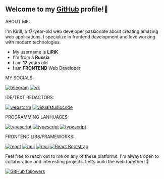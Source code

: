Welcome to my [GitHub](https://github.com/LiRiK000) profile!👋
-------

ABOUT ME:

I'm Kirill, a 17-year-old web developer passionate about creating amazing web applications. I specialize in frontend development and love working with modern technologies.

- My username is **LiRiK**
- I'm from a **Russia**
- I am **17** years old
- I am **FRONTEND** Web Developer

MY SOCIALS:

[![telegram](https://img.shields.io/static/v1?label=&message=Telegram&color=1E1E1E&style=for-the-badge&logo=telegram&logoColor=blue)](https://t.me/LiRiKO0O)
[![vk](https://img.shields.io/static/v1?label=&message=VK&color=1E1E1E&style=for-the-badge&logo=vk&logoColor=blue)](https://vk.com/proxy20000)

IDE/TEXT REDACTORS:

[![webstorm](https://img.shields.io/static/v1?label=&message=WebStorm&color=1E1E1E&style=for-the-badge&logo=webstorm&logoColor=white)](https://www.jetbrains.com/webstorm/)
[![visualstudiocode](https://img.shields.io/static/v1?label=&message=VS%20Code&color=1E1E1E&style=for-the-badge&logo=visualstudiocode&logoColor=blue)](https://code.visualstudio.com/)

PROGRAMMING LANHUAGES:

[![typescript](https://img.shields.io/static/v1?label=&message=JavaScript&color=1E1E1E&style=for-the-badge&logo=javascript&logoColor=yellow)](https://js.org/)
[![typescript](https://img.shields.io/static/v1?label=&message=TypeScript&color=191919&style=for-the-badge&logo=typescript&logoColor=blue)](https://www.typescriptlang.org/)
[![typescript](https://img.shields.io/static/v1?label=&message=python&color=1E1E1E&style=for-the-badge&logo=python&logoColor=green)](https://www.python.org/)

FRONTEND LIBS/FRAMEWORKS:

[![react](https://img.shields.io/static/v1?label=&message=React&color=1E1E1E&style=for-the-badge&logo=react&logoColor=)](https://react.dev/)
[![mui](https://img.shields.io/static/v1?label=&message=MUI&color=1E1E1E&style=for-the-badge&logo=mui&logoColor=blue)](https://mui.com/)
[![mui](https://img.shields.io/static/v1?label=&message=Bootstrap&color=1E1E1E&style=for-the-badge&logo=bootstrap&logoColor=purpl)](https://getbootstrap.com/)
[![React Bootstrap](https://img.shields.io/static/v1?label=&message=React%20Bootstrap&color=1E1E1E&style=for-the-badge&logo=react&logoColor=blue)](https://react-bootstrap.github.io/)

Feel free to reach out to me on any of these platforms. I'm always open to collaboration and interesting projects. Let's build the web together! 🚀

[![GitHub followers](https://img.shields.io/github/followers/LiRiK000?label=Follow&style=social)](https://github.com/LiRiK000)
